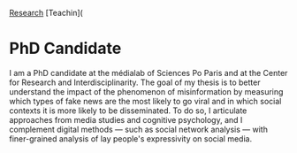 [Research](https://manonberriche.github.io/research.md) [Teachin](

# PhD Candidate

I am a PhD candidate at the médialab of Sciences Po Paris and at the Center for Research and Interdisciplinarity. The goal of my thesis is  to better understand the impact of the phenomenon of misinformation by measuring which types of fake news are the most likely to go viral and in which social contexts it is  more likely to be disseminated. To do so, I articulate approaches from media studies and cognitive psychology, and I complement digital methods — such as social network analysis — with finer-grained analysis of lay people's expressivity on social media.
